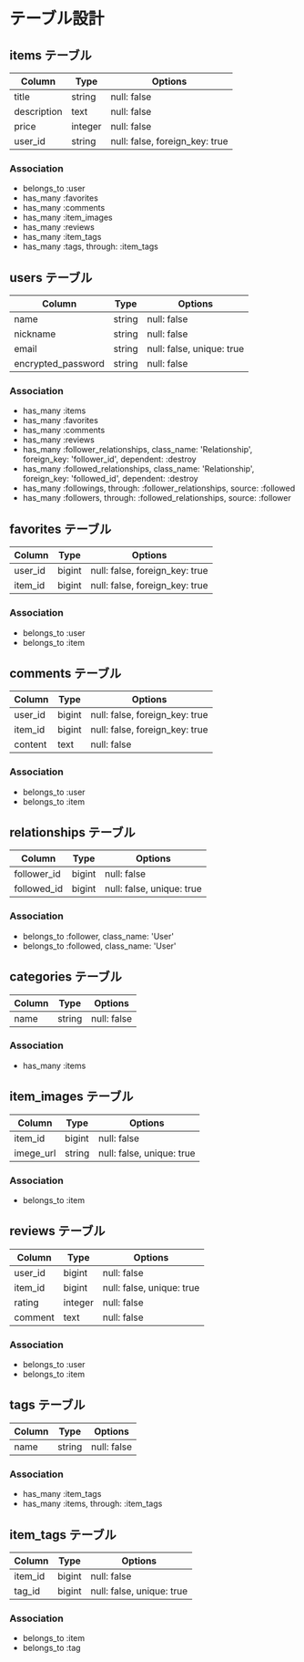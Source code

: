 # テーブル設計

##  items テーブル

| Column             | Type    | Options                        |
| ------------------ | ------- | ------------------------------ |
| title              | string  | null: false                    |
| description        | text    | null: false                    |
| price              | integer | null: false                    |
| user_id            | string  | null: false, foreign_key: true |

### Association

* belongs_to :user
* has_many :favorites
* has_many :comments
* has_many :item_images
* has_many :reviews
* has_many :item_tags
* has_many :tags, through: :item_tags

## users テーブル

| Column             | Type   | Options                   |
| ------------------ | ------ | ------------------------- |
| name               | string | null: false               |
| nickname           | string | null: false               |
| email              | string | null: false, unique: true |
| encrypted_password | string | null: false               |

### Association

* has_many :items
* has_many :favorites
* has_many :comments
* has_many :reviews
* has_many :follower_relationships, class_name: 'Relationship', foreign_key: 'follower_id', dependent: :destroy
* has_many :followed_relationships, class_name: 'Relationship', foreign_key: 'followed_id', dependent: :destroy
* has_many :followings, through: :follower_relationships, source: :followed
* has_many :followers, through: :followed_relationships, source: :follower

## favorites テーブル

| Column             | Type   | Options                        |
| ------------------ | ------ | ------------------------------ |
| user_id            | bigint | null: false, foreign_key: true |
| item_id            | bigint | null: false, foreign_key: true |

### Association

* belongs_to :user
* belongs_to :item

## comments テーブル

| Column             | Type   | Options                        |
| ------------------ | ------ | ------------------------------ |
| user_id            | bigint | null: false, foreign_key: true |
| item_id            | bigint | null: false, foreign_key: true |
| content            | text   | null: false                    |

### Association

* belongs_to :user
* belongs_to :item

## relationships テーブル

| Column             | Type   | Options                   |
| ------------------ | ------ | ------------------------- |
| follower_id        | bigint | null: false               |
| followed_id        | bigint | null: false, unique: true |

### Association

* belongs_to :follower, class_name: 'User'
* belongs_to :followed, class_name: 'User'

## categories テーブル

| Column             | Type   | Options                   |
| ------------------ | ------ | ------------------------- |
| name               | string | null: false               |

### Association

* has_many :items

## item_images テーブル

| Column             | Type   | Options                   |
| ------------------ | ------ | ------------------------- |
| item_id            | bigint | null: false               |
| imege_url          | string | null: false, unique: true |

### Association

* belongs_to :item

## reviews テーブル

| Column             | Type    | Options                   |
| ------------------ | ------- | ------------------------- |
| user_id            | bigint  | null: false               |
| item_id            | bigint  | null: false, unique: true |
| rating             | integer | null: false               |
| comment            | text    | null: false               |

### Association

* belongs_to :user
* belongs_to :item

## tags テーブル

| Column             | Type   | Options                   |
| ------------------ | ------ | ------------------------- |
| name               | string | null: false               |

### Association

* has_many :item_tags
* has_many :items, through: :item_tags

## item_tags テーブル

| Column             | Type   | Options                   |
| ------------------ | ------ | ------------------------- |
| item_id            | bigint | null: false               |
| tag_id             | bigint | null: false, unique: true |

### Association

* belongs_to :item
* belongs_to :tag